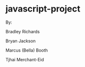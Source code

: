 # javascript-project

By:  

Bradley Richards  

Bryan Jackson  

Marcus (Bella) Booth  

Tjhai Merchant-Eid  

